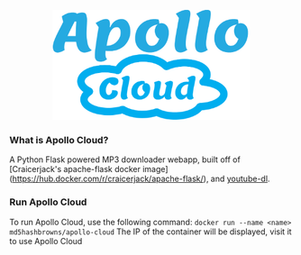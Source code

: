 <p align="center">
  <img src="https://raw.githubusercontent.com/MD5HashBrowns/apollo-cloud/master/app/static/logo.png" width="350"/>
</p>

### What is Apollo Cloud?
A Python Flask powered MP3 downloader webapp, built off of [Craicerjack's apache-flask docker image] (https://hub.docker.com/r/craicerjack/apache-flask/), and [youtube-dl](https://rg3.github.io/youtube-dl/).

### Run Apollo Cloud
To run Apollo Cloud, use the following command:
```docker run --name <name> md5hashbrowns/apollo-cloud```
The IP of the container will be displayed, visit it to use Apollo Cloud
